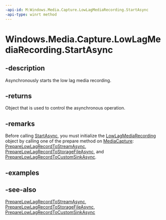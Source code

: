 ```yaml
---
-api-id: M:Windows.Media.Capture.LowLagMediaRecording.StartAsync
-api-type: winrt method
---
```


<!-- Method syntax
public Windows.Foundation.IAsyncAction StartAsync()
-->

# Windows.Media.Capture.LowLagMediaRecording.StartAsync

## -description
Asynchronously starts the low lag media recording.

## -returns
Object that is used to control the asynchronous operation.

## -remarks
Before calling [StartAsync](lowlagmediarecording_startasync_1931900819.md), you must initialize the [LowLagMediaRecording](lowlagmediarecording.md) object by calling one of the prepare method on [MediaCapture](mediacapture.md): [PrepareLowLagRecordToStreamAsync](mediacapture_preparelowlagrecordtostreamasync.md), [PrepareLowLagRecordToStorageFileAsync](mediacapture_preparelowlagrecordtostoragefileasync.md), and [PrepareLowLagRecordToCustomSinkAsync](mediacapture_preparelowlagrecordtocustomsinkasync.md).

## -examples

## -see-also
[PrepareLowLagRecordToStreamAsync](mediacapture_preparelowlagrecordtostreamasync.md), [PrepareLowLagRecordToStorageFileAsync](mediacapture_preparelowlagrecordtostoragefileasync.md), [PrepareLowLagRecordToCustomSinkAsync](mediacapture_preparelowlagrecordtocustomsinkasync.md)